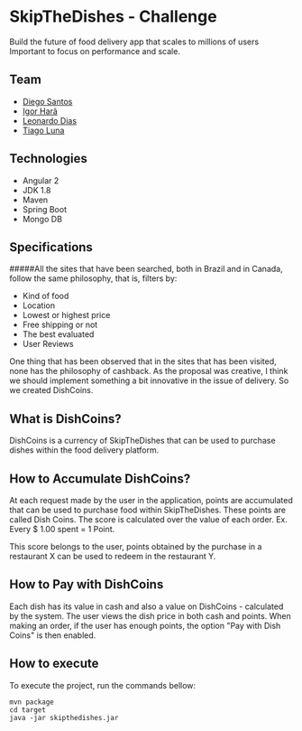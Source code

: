 # **SkipTheDishes - Challenge**

Build the future of food delivery app that scales to millions of users Important to focus on performance and scale.

## Team

* [Diego Santos](https://www.behance.net/santosdiego)
* [Igor Harã](https://github.com/igorhara)
* [Leonardo Dias](https://github.com/leonardodias76)
* [Tiago Luna](https://github.com/tiagodeluna/)

## Technologies
* Angular 2
* JDK 1.8
* Maven
* Spring Boot
* Mongo DB

## Specifications
#####All the sites that have been searched, both in Brazil and in Canada, follow the same philosophy, that is, filters by:
* Kind of food
* Location
* Lowest or highest price
* Free shipping or not
* The best evaluated
* User Reviews

One thing that has been observed that in the sites that has been visited, none has the philosophy of cashback.
As the proposal was creative, I think we should implement something a bit innovative in the issue of delivery.
So we created DishCoins.

## What is DishCoins? 
DishCoins is a currency of SkipTheDishes that can be used to purchase dishes within the food delivery platform.


## How to Accumulate DishCoins?

At each request made by the user in the application, points are accumulated that can be used to purchase food within SkipTheDishes. 
These points are called Dish Coins. The score is calculated over the value of each order. Ex. Every $ 1.00 spent = 1 Point.

This score belongs to the user, points obtained by the purchase in a restaurant X can be used to redeem in the restaurant Y.

## How to Pay with DishCoins

Each dish has its value in cash and also a value on DishCoins - calculated by the system. The user views the dish price in both cash and points.
When making an order, if the user has enough points, the option "Pay with Dish Coins" is then enabled.

## How to execute
To execute the project, run the commands bellow:
```shell
mvn package
cd target
java -jar skipthedishes.jar
```